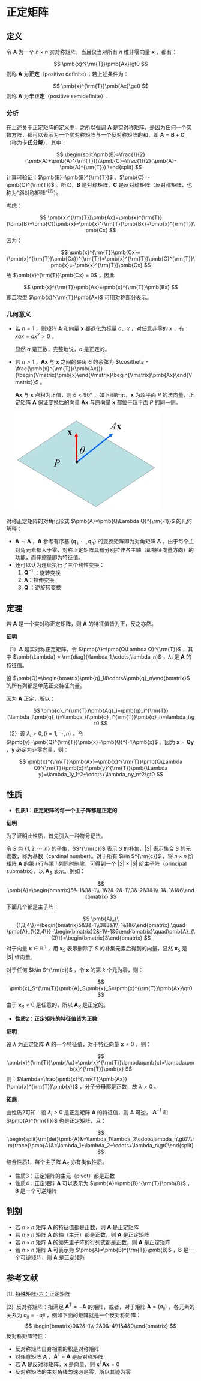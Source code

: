 # 正定矩阵

## 定义

令 $\pmb{A}$ 为一个 $n\times n$ 实对称矩阵，当且仅当对所有 $n$ 维非零向量 $\pmb{x}$ ，都有：

$$
\pmb{x}^{\rm{T}}\pmb{Ax}\gt0
$$
则称 $\pmb{A}$ 为**正定**（positive definite）；若上述条件为：

$$
\pmb{x}^{\rm{T}}\pmb{Ax}\ge0
$$
则称 $\pmb{A}$ 为**半正定**（positive semidefinite）.

### 分析

在上述关于正定矩阵的定义中，之所以强调 $\pmb{A}$ 是实对称矩阵，是因为任何一个实数方阵，都可以表示为一个实对称矩阵与一个反对称矩阵的和，即 $\pmb{A}=\pmb{B}+\pmb{C}$ （称为**卡氏分解**），其中：

$$
\begin{split}\pmb{B}=\frac{1}{2}(\pmb{A}+\pmb{A}^{\rm{T}})\\\pmb{C}=\frac{1}{2}(\pmb{A}-\pmb{A}^{\rm{T}}) \end{split}
$$
计算可验证：$\pmb{B}=\pmb{B}^{\rm{T}}$ 、$\pmb{C}=-\pmb{C}^{\rm{T}}$ 。所以，$\pmb{B}$ 是对称矩阵，$\pmb{C}$ 是反对称矩阵（反对称矩阵，也称为“斜对称矩阵”$^{[2]}$）。

考虑：

$$
\pmb{x}^{\rm{T}}\pmb{Ax}=\pmb{x}^{\rm{T}}(\pmb{B}+\pmb{C})\pmb{x}=\pmb{x}^{\rm{T}}\pmb{Bx}+\pmb{x}^{\rm{T}}\pmb{Cx}
$$
因为：

$$
\pmb{x}^{\rm{T}}\pmb{Cx}=(\pmb{x}^{\rm{T}}\pmb{Cx})^{\rm{T}}=\pmb{x}^{\rm{T}}\pmb{C}^{\rm{T}}\pmb{x}=-\pmb{x}^{\rm{T}}\pmb{Cx}
$$
故 $\pmb{x}^{\rm{T}}\pmb{Cx} = 0$ ，因此

$$
\pmb{x}^{\rm{T}}\pmb{Ax}=\pmb{x}^{\rm{T}}\pmb{Bx}
$$
即二次型 $\pmb{x}^{\rm{T}}\pmb{Ax}$ 可用对称部分表示。

### 几何意义

- 若 $n=1$ ，则矩阵 $\pmb{A}$ 和向量 $\pmb{x}$ 都退化为标量 $a、x$ ，对任意非零的 $x$ ，有：$xax=ax^2\gt0$ 。

  显然 $a$ 是正数，完整地说，$a$ 是正定的。

- 若 $n\gt1$ ，$\pmb{Ax}$ 与 $\pmb{x}$ 之间的夹角 $\theta$ 的余弦为 $\cos\theta = \frac{\pmb{x}^{\rm{T}}(\pmb{Ax})}{\begin{Vmatrix}\pmb{x}\end{Vmatrix}\begin{Vmatrix}\pmb{Ax}\end{Vmatrix}}$ 。

  $\pmb{Ax}$ 与 $\pmb{x}$ 点积为正值，则 $\theta \lt 90°$ ，如下图所示，$\pmb{x}$ 为超平面 $P$ 的法向量，正定矩阵 $\pmb{A}$ 保证变换后的向量 $\pmb{Ax}$ 与原向量 $\pmb{x}$ 都位于超平面 $P$ 的同一侧。

  ![](./images/images/2021-6-3/1622701701968-pd.png)

对称正定矩阵的对角化形式 $\pmb{A}=\pmb{Q\Lambda Q}^{\rm{-1}}$ 的几何解释：

- $\pmb{A}\sim\pmb{\Lambda}$ ，$\pmb{A}$ 参考有序基 $\{\pmb{q}_1,\cdots,\pmb{q}_n\}$ 的变换矩阵即为对角矩阵 $\pmb{\Lambda}$ 。由于每个主对角元素都大于零，对称正定矩阵具有分别拉伸各主轴（即特征向量方向）的功能，而伸缩量即为特征值。
- 还可以认为连续执行了三个线性变换：
  1. $\pmb{Q}^{-1}$ ：旋转变换
  2. $\pmb{\Lambda}$：拉伸变换
  3. $\pmb{Q}$ ：逆旋转变换

## 定理

若 $\pmb{A}$ 是一个实对称正定矩阵，则 $\pmb{A}$ 的特征值皆为正，反之亦然。

**证明**

（1）$\pmb{A}$ 是实对称正定矩阵，令 $\pmb{A}=\pmb{Q\Lambda Q}^{\rm{T}}$ ，其中 $\pmb{\Lambda} = \rm{diag}(\lambda_1,\cdots,\lambda_n)$ ，$\lambda_i$ 是 $\pmb{A}$ 的特征值。

设 $\pmb{Q}=\begin{bmatrix}\pmb{q}_1&\cdots&\pmb{q}_n\end{bmatrix}$ 的所有列都是单范正交特征向量。

因为 $\pmb{A}$ 正定，所以：

$$
\pmb{q}_i^{\rm{T}}\pmb{Aq}_i=\pmb{q}_i^{\rm{T}}(\lambda_i\pmb{q}_i)=\lambda_i(\pmb{q}_i^{\rm{T}}\pmb{q}_i)=\lambda_i\gt0
$$
（2）设 $\lambda_i\gt0,(i=1,\cdots,n)$ 。令 $\pmb{y}=\pmb{Q}^{\rm{T}}\pmb{x}=\pmb{Q}^{-1}\pmb{x}$ 。因为 $\pmb{x} = \pmb{Qy}$ ，$\pmb{y}$ 必定为非零向量，则：

$$
\pmb{x}^{\rm{T}}\pmb{Ax}=\pmb{x}^{\rm{T}}\pmb{Q\Lambda Q}^{\rm{T}}\pmb{x}=\pmb{y}^{\rm{T}}\pmb{\Lambda y}=\lambda_1y_1^2+\cdots+\lambda_ny_n^2\gt0
$$

## 性质

- **性质1：正定矩阵的每一个主子阵都是正定的**

**证明**

为了证明此性质，首先引入一种符号记法。

令 $S$ 为 $\{1,2,\cdots,n \}$ 的子集，$S^{\rm{c}}$ 表示 $S$ 的补集，$|S|$ 表示集合 $S$ 的元素数，称为基数（cardinal number）。对于所有 $i\in S^{\rm{c}}$ ，将 $n\times n$ 阶矩阵 $\pmb{A}$ 的第 $i$ 行与第 $i$ 列同时删除，可得到一个 $|S|\times |S|$ 阶主子阵（principal submatrix），以 $\pmb{A}_S$ 表示。例如：

$$
\pmb{A}=\begin{bmatrix}5&-1&3&-1\\-1&2&-2&-1\\3&-2&3&1\\-1&-1&1&6\end{bmatrix}
$$
下面几个都是主子阵：

$$
\pmb{A}_{\{1,3,4\}}=\begin{bmatrix}5&3&-1\\3&3&1\\-1&1&6\end{bmatrix},\quad \pmb{A}_{\{2,4\}}=\begin{bmatrix}2&-1\\-1&6\end{bmatrix}\quad\pmb{A}_{\{3\}}=\begin{bmatrix}3\end{bmatrix}
$$
对于向量 $\pmb{x}\in\mathbb{R}^n$ ，用 $\pmb{x}_{S}$ 表示删除了 $S$ 的补集元素后得到的向量，显然 $\pmb{x}_S$ 是 $|S|$ 维向量。

对于任何 $k\in S^{\rm{c}}$ ，令 $\pmb{x}$ 的第 $k$ 个元为零，则：

$$
\pmb{x}_S^{\rm{T}}\pmb{A}_S\pmb{x}_S=\pmb{x}^{\rm{T}}\pmb{Ax}\gt0
$$
由于 $\pmb{x}_S\ne0$ 是任意的，所以 $\pmb{A}_S$ 是正定的。

- **性质2：正定矩阵的特征值皆为正数**

**证明**

设 $\lambda$ 为正定矩阵 $\pmb{A}$ 的一个特征值，对于特征向量 $\pmb{x}\ne0$ ，则：

$$
\pmb{x}^{\rm{T}}\pmb{Ax}=\pmb{x}^{\rm{T}}\lambda\pmb{x}=\lambda\pmb{x}^{\rm{T}}\pmb{x}
$$
则：$\lambda=\frac{\pmb{x}^{\rm{T}}\pmb{Ax}}{\pmb{x}^{\rm{T}}\pmb{x}}$ ，分子分母都是正数，故 $\lambda\gt0$ 。

**拓展**

由性质2可知：设 $\lambda_i\gt0$  是正定矩阵 $\pmb{A}$ 的特征值，则 $\pmb{A}$ 可逆， $\pmb{A}^{-1}$ 和 $\pmb{A}^{\rm{T}}$ 也是正定矩阵，且：

$$
\begin{split}\rm{det}\pmb{A}&=\lambda_1\lambda_2\cdots\lambda_n\gt0\\\rm{trace}\pmb{A}&=\lambda_1+\lambda_2+\cdots+\lambda_n\gt0\end{split}
$$
结合性质1，每个主子阵 $\pmb{A}_S$ 亦有类似性质。

- 性质3：正定矩阵的主元（pivot）都是正数
- 性质4：正定矩阵 $\pmb{A}$ 可以表示为 $\pmb{A}=\pmb{B}^{\rm{T}}\pmb{B}$ ，$\pmb{B}$ 是一个可逆矩阵

## 判别

- 若 $n\times n$ 矩阵 $\pmb{A}$ 的特征值都是正数，则 $\pmb{A}$ 是正定矩阵
- 若 $n\times n$ 矩阵 $\pmb{A}$ 的轴（主元）都是正数，则 $\pmb{A}$ 是正定矩阵 
- 若 $n\times n$ 矩阵 $\pmb{A}$ 的领先主子阵的行列式都是正数，则 $\pmb{A}$ 是正定矩阵
- 若 $n\times n$ 矩阵 $\pmb{A}$ 可表示为 $\pmb{A}=\pmb{B}^{\rm{T}}\pmb{B}$ ，$\pmb{B}$ 是一个可逆矩阵，则 $\pmb{A}$ 是正定矩阵

## 参考文献

[1]. [特殊矩阵-六：正定矩阵](https://ccjou.wordpress.com/2009/10/01/%e7%89%b9%e6%ae%8a%e7%9f%a9%e9%99%a3-%e5%85%ad%ef%bc%9a%e6%ad%a3%e5%ae%9a%e7%9f%a9%e9%99%a3/)

[2]. 反对称矩阵：指满足 $\pmb{A}^{\text{T}}=-\pmb{A}$ 的矩阵，或者，对于矩阵 $\pmb{A}=(a_{ij})$ ，各元素的关系为 $a_{ij}=-a{ji}$ ，例如下面的矩阵就是一个反对称矩阵：
$$
\begin{bmatrix}0&2&-1\\-2&0&-4\\1&4&0\end{bmatrix}
$$
反对称矩阵特性：

- 反对称矩阵自身相乘的积是对称矩阵
- 对任意矩阵 $\pmb{A}$ ，$\pmb{A}^{\text{T}}-\pmb{A}$ 是反对称矩阵
- 若 $\pmb{A}$ 是反对称矩阵，$\pmb{x}$ 是向量，则 $\pmb{x}^{\text{T}}\pmb{Ax}=0$
- 反对称矩阵的主对角线匀速必是零，所以其迹为零